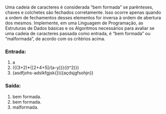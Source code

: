 Uma cadeia de caracteres é considerada “bem formada” se parênteses, chaves e
colchetes são fechados corretamente. Isso ocorre apenas quando a ordem de
fechamentos desses elementos for inversa à ordem de abertura dos mesmos.
Implemente, em uma Linguagem de Programação, as Estruturas de Dados básicas e os
Algoritmos necessários para avaliar se uma cadeia de caracteres passada como entrada,
é “bem formada” ou “malformada”, de acordo com os critérios acima.

### Entrada:

1. a
2. ({(3+2)*{[2+4+5]/(a-y)}}{(t^2)})
3. {asdfjohs-adslkfgjsk{})({açdsjgfsohjn}}

### Saída:
1. bem formada.
1. bem formada.
3. malformada.
